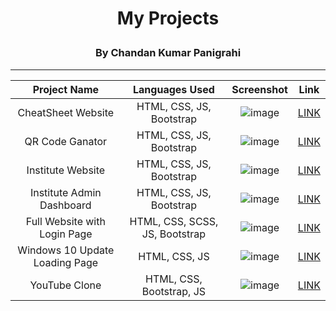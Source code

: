 # <p align="center">My Projects</p>
### <p align="center">By Chandan Kumar Panigrahi</p>

<hr>

<div align="center">

| Project Name   | Languages Used   | Screenshot   | Link   |
|:--------------:|:----------------:|:------------:|:------:|
|     CheatSheet Website    |      HTML, CSS, JS, Bootstrap     |    ![image](https://github.com/chandankumarpanigrahi/chandankumarpanigrahi/assets/91644974/e954768f-cb09-468e-ac90-65199dc1d70a) | [LINK](https://digitalcheatsheet.netlify.app/) |
|     QR Code Ganator    |      HTML, CSS, JS, Bootstrap     |    ![image](https://github.com/chandankumarpanigrahi/chandankumarpanigrahi/assets/91644974/c38df7ff-4aa8-4003-96bc-8b736285bcda) | [LINK](https://digitalqr.netlify.app/) |
|     Institute Website    |      HTML, CSS, JS, Bootstrap     |    ![image](https://github.com/chandankumarpanigrahi/chandankumarpanigrahi/assets/91644974/32ca4b90-5c9b-45d5-80c7-f370fd0a8e35) | [LINK](https://rit-bam.netlify.app) |
|     Institute Admin Dashboard    |      HTML, CSS, JS, Bootstrap     |  ![image](https://github.com/chandankumarpanigrahi/chandankumarpanigrahi/assets/91644974/67fc800c-e69e-4d8b-b4d2-e6df17ed7bde) | [LINK](https://chandankumarpanigrahi.github.io/IMS/) |
|     Full Website with Login Page    |      HTML, CSS, SCSS, JS, Bootstrap     |  ![image](https://github.com/chandankumarpanigrahi/chandankumarpanigrahi/assets/91644974/379f974b-6d24-476a-8d89-1c60c7b3a18f) | [LINK](https://mrchamp.netlify.app/) |
|     Windows 10 Update Loading Page   |      HTML, CSS, JS     | ![image](https://github.com/chandankumarpanigrahi/chandankumarpanigrahi/assets/91644974/548d7840-05d5-4a84-89ca-7101c84dd51f)  | [LINK](https://chandan-p-002.netlify.app/) |
|     YouTube Clone   |      HTML, CSS, Bootstrap, JS     |  ![image](https://github.com/chandankumarpanigrahi/chandankumarpanigrahi/assets/91644974/87dc99fd-7cf8-4048-a3c2-18e0e3a2df6f)  | [LINK](https://chandankumarpanigrahi.github.io/YouTube/) |

</div>
